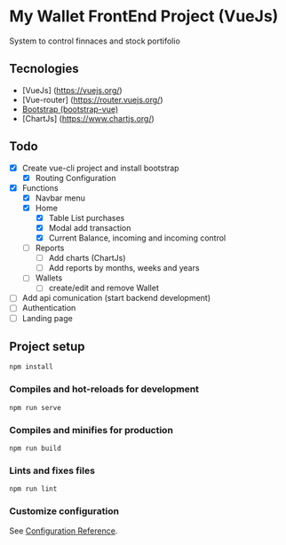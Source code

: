 # My Wallet FrontEnd Project (VueJs)

System to control finnaces and stock portifolio

## Tecnologies

- [VueJs] (https://vuejs.org/)
- [Vue-router] (https://router.vuejs.org/)
- [Bootstrap (bootstrap-vue)](https://bootstrap-vue.org/)
- [ChartJs] (https://www.chartjs.org/)

## Todo

- [x] Create vue-cli project and install bootstrap
  - [x] Routing Configuration
- [x] Functions
  - [x] Navbar menu
  - [x] Home
    - [x] Table List purchases
    - [x] Modal add transaction
    - [x] Current Balance, incoming and incoming control
  - [ ] Reports
    - [ ] Add charts (ChartJs)
    - [ ] Add reports by months, weeks and years
  - [ ] Wallets
    - [ ] create/edit and remove Wallet
- [ ] Add api comunication (start backend development)
- [ ] Authentication
- [ ] Landing page

## Project setup
```
npm install
```

### Compiles and hot-reloads for development
```
npm run serve
```

### Compiles and minifies for production
```
npm run build
```

### Lints and fixes files
```
npm run lint
```

### Customize configuration
See [Configuration Reference](https://cli.vuejs.org/config/).



